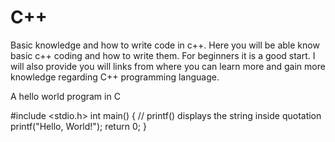 # C++
Basic knowledge and how to write code in c++.
Here you will be able know basic c++ coding and how to write them.
For beginners it is a good start.
I will also provide you will links from where you can learn more and gain more knowledge regarding C++ programming language.

A hello world program in C

#include <stdio.h>
int main()
{
   // printf() displays the string inside quotation
   printf("Hello, World!");
   return 0;
}
